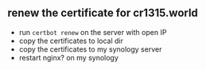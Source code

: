 
## renew the certificate for cr1315.world

* run `certbot renew` on the server with open IP
* copy the certificates to local dir
* copy the certificates to my synology server
* restart nginx? on my synology
